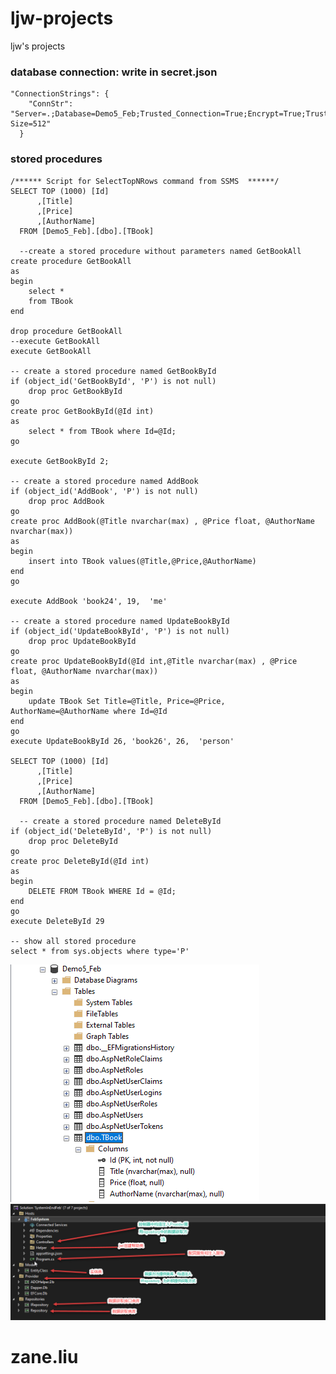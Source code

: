 # ljw-projects
ljw's projects
### database connection: write in secret.json
```
"ConnectionStrings": {
    "ConnStr": "Server=.;Database=Demo5_Feb;Trusted_Connection=True;Encrypt=True;TrustServerCertificate=True;Packet Size=512"
  } 
```
### stored procedures
```
/****** Script for SelectTopNRows command from SSMS  ******/
SELECT TOP (1000) [Id]
      ,[Title]
      ,[Price]
      ,[AuthorName]
  FROM [Demo5_Feb].[dbo].[TBook]

  --create a stored procedure without parameters named GetBookAll
create procedure GetBookAll
as
begin
    select *
    from TBook
end

drop procedure GetBookAll
--execute GetBookAll 
execute GetBookAll

-- create a stored procedure named GetBookById
if (object_id('GetBookById', 'P') is not null)
    drop proc GetBookById
go
create proc GetBookById(@Id int)
as
    select * from TBook where Id=@Id;
go

execute GetBookById 2;

-- create a stored procedure named AddBook
if (object_id('AddBook', 'P') is not null)
    drop proc AddBook
go
create proc AddBook(@Title nvarchar(max) , @Price float, @AuthorName nvarchar(max))
as
begin
    insert into TBook values(@Title,@Price,@AuthorName)
end
go

execute AddBook 'book24', 19,  'me'

-- create a stored procedure named UpdateBookById
if (object_id('UpdateBookById', 'P') is not null)
    drop proc UpdateBookById
go
create proc UpdateBookById(@Id int,@Title nvarchar(max) , @Price float, @AuthorName nvarchar(max))
as
begin
    update TBook Set Title=@Title, Price=@Price, AuthorName=@AuthorName where Id=@Id
end
go
execute UpdateBookById 26, 'book26', 26,  'person'

SELECT TOP (1000) [Id]
      ,[Title]
      ,[Price]
      ,[AuthorName]
  FROM [Demo5_Feb].[dbo].[TBook]

  -- create a stored procedure named DeleteById
if (object_id('DeleteById', 'P') is not null)
    drop proc DeleteById
go
create proc DeleteById(@Id int)
as
begin
    DELETE FROM TBook WHERE Id = @Id;
end
go
execute DeleteById 29

-- show all stored procedure
select * from sys.objects where type='P'
```
![Database & Tables structure](https://github.com/zanlinfi/ljw-projects/blob/main/Database%20%26%20Tables%20structure.png)
![Project structure introduction](https://github.com/zanlinfi/ljw-projects/blob/main/Project%20structure%20introduction.png)
  
# zane.liu
